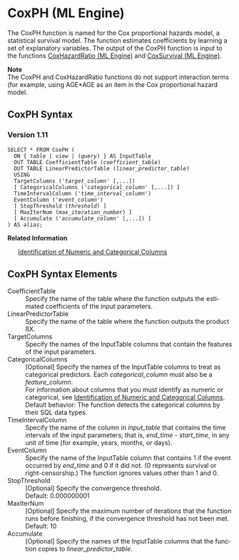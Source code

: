 <html><head></head><body><div class="nested0" aria-labelledby="ariaid-title1" topicindex="1" topicid="wqf1506972805506" id="wqf1506972805506"><h1 class="title topictitle1" id="ariaid-title1">CoxPH (ML Engine)</h1><div class="body conbody">
<p class="p">The CoxPH function is named for the Cox proportional hazards model, a statistical survival model. The function estimates coefficients by learning a set of explanatory variables. The output of the CoxPH function is input to the functions <a href="rix1558470689506.md#gcy1506973913737">CoxHazardRatio (ML Engine)</a> and <a href="xqg1558470818761.md#mko1506981755168">CoxSurvival (ML Engine)</a>.</p><div class="note note" id="wqf1506972805506__note_N10020_N10011_N1000E_N10001"><span><b>Note</b></span><div class="notebody">The CoxPH and CoxHazardRatio functions do not support interaction terms (for example, using AGE*AGE as an item in the Cox proportional hazard model.</div></div></div><div class="topic reference nested1" aria-labelledby="ariaid-title2" topicindex="2" topicid="gjf1506972983449" xml:lang="en-us" lang="en-us" id="gjf1506972983449">
<h2 class="title topictitle2" id="ariaid-title2">CoxPH Syntax</h2><div class="body refbody"><div class="section" id="gjf1506972983449__section_N1000E_N1000C_N10001">
<h3 class="title sectiontitle">Version 1.11</h3><pre class="pre codeblock" xml:space="preserve"><code>SELECT * FROM CoxPH (
  <span>ON { <var class="keyword varname">table</var> | <var class="keyword varname">view</var> | (<var class="keyword varname">query</var>) }</span> AS InputTable
  OUT TABLE CoefficientTable (<var class="keyword varname">coefficient_table</var>)
  OUT TABLE LinearPredictorTable (<var class="keyword varname">linear_predictor_table</var>)
  USING
  TargetColumns ('<var class="keyword varname">target_column</var>' [,...])
  [ CategoricalColumns ('<var class="keyword varname">categorical_column</var>' [,...]) ]
  TimeIntervalColumn ('<var class="keyword varname">time_interval_column</var>')
  EventColumn ('<var class="keyword varname">event_column</var>')
  [ StopThreshold (<var class="keyword varname">threshold</var>) ]
  [ MaxIterNum (<var class="keyword varname">max_iteration_number</var>) ]
  [ Accumulate ('<var class="keyword varname">accumulate_column</var>' [,...]) ]
) AS <var class="keyword varname">alias</var>;</code></pre></div></div><div class="related-links"><div class="linklistheader"><p></p><b>Related Information</b></div>
<ul class="linklist linklist relinfo"><div class="linklistmember"><a href="uxa1540574678350.md">Identification of Numeric and Categorical Columns</a></div></ul></div></div><div class="topic reference nested1" aria-labelledby="ariaid-title3" topicindex="3" topicid="lyo1506973070938" xml:lang="en-us" lang="en-us" id="lyo1506973070938">
<h2 class="title topictitle2" id="ariaid-title3">CoxPH Syntax Elements</h2><div class="body refbody"><div class="section" id="lyo1506973070938__section_N10011_N1000E_N10001"><dl class="dl parml"><dt class="dt pt dlterm">CoefficientTable</dt><dd class="dd pd">Specify the name of the table where the function outputs the estimated coefficients of the input parameters.</dd><dt class="dt pt dlterm">LinearPredictorTable</dt><dd class="dd pd">Specify the name of the table where the function outputs the product ßX.</dd><dt class="dt pt dlterm">TargetColumns</dt><dd class="dd pd">Specify the names of the InputTable columns that contain the features of the input parameters.</dd><dt class="dt pt dlterm">CategoricalColumns</dt><dd class="dd pd">[Optional] Specify the names of the InputTable columns to treat as categorical predictors. Each <var class="keyword varname">categorical_column</var> must also be a <var class="keyword varname">feature_column</var>.</dd><dd class="dd pd ddexpand">For information about columns that you must identify as numeric or categorical, see <a href="uxa1540574678350.md">Identification of Numeric and Categorical Columns</a>.</dd><dd class="dd pd ddexpand">Default behavior: The function detects the categorical columns by their SQL data types.</dd><dt class="dt pt dlterm">TimeIntervalColumn</dt><dd class="dd pd">Specify the name of the column in <var class="keyword varname">input_table</var> that contains the time intervals of the input parameters; that is, <var class="keyword varname">end_time</var> - <var class="keyword varname">start_time</var>, in any unit of time (for example, years, months, or days).</dd><dt class="dt pt dlterm">EventColumn</dt><dd class="dd pd">Specify the name of the InputTable column that contains 1 if the event occurred by <var class="keyword varname">end_time</var> and 0 if it did not. (0 represents survival or right-censorship.) The function ignores values other than 1 and 0.</dd><dt class="dt pt dlterm">StopThreshold</dt><dd class="dd pd">[Optional] Specify the convergence threshold.</dd><dd class="dd pd ddexpand">Default: 0.000000001</dd><dt class="dt pt dlterm">MaxIterNum</dt><dd class="dd pd">[Optional] Specify the maximum number of iterations that the function runs before finishing, if the convergence threshold has not been met.</dd><dd class="dd pd ddexpand">Default: 10</dd><dt class="dt pt dlterm">Accumulate</dt><dd class="dd pd">[Optional] Specify the names of the InputTable columns that the function copies to <var class="keyword varname">linear_predictor_table</var>.</dd></dl></div></div></div></div></body></html>

